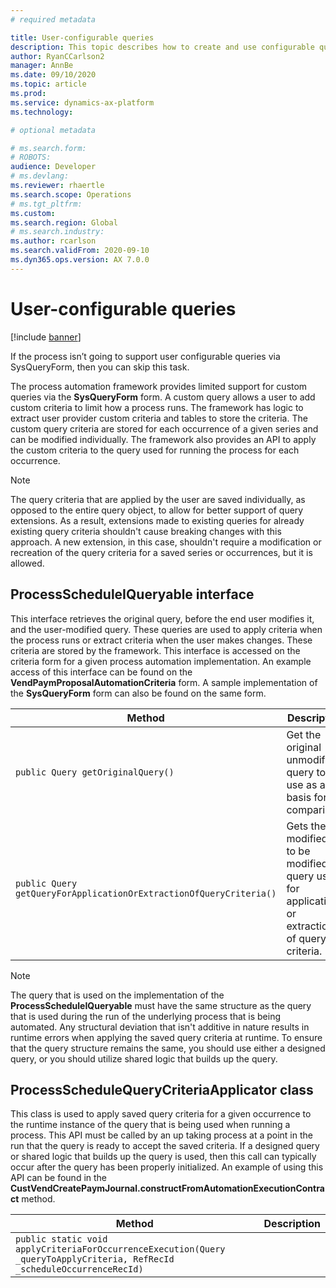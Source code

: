 ```yaml
---
# required metadata

title: User-configurable queries
description: This topic describes how to create and use configurable queries with the process automation framework.
author: RyanCCarlson2
manager: AnnBe
ms.date: 09/10/2020
ms.topic: article
ms.prod: 
ms.service: dynamics-ax-platform
ms.technology: 

# optional metadata

# ms.search.form: 
# ROBOTS: 
audience: Developer
# ms.devlang: 
ms.reviewer: rhaertle
ms.search.scope: Operations
# ms.tgt_pltfrm: 
ms.custom:
ms.search.region: Global
# ms.search.industry: 
ms.author: rcarlson
ms.search.validFrom: 2020-09-10
ms.dyn365.ops.version: AX 7.0.0
---
```


# User-configurable queries

[!include [banner](../includes/banner.md)]

If the process isn’t going to support user configurable queries via SysQueryForm, then you can skip this task.

The process automation framework provides limited support for custom queries via the **SysQueryForm** form. A custom query allows a user to add custom criteria to limit how a process runs. The framework has logic to extract user provider custom criteria and tables to store the criteria. The custom query criteria are stored for each occurrence of a given series and can be modified individually. The framework also provides an API to apply the custom criteria to the query used for running the process for each occurrence.

> [!NOTE]
> The query criteria that are applied by the user are saved individually, as opposed to the entire query object, to allow for better support of query extensions. As a result, extensions made to existing queries for already existing query criteria shouldn't cause breaking changes with this approach. A new extension, in this case, shouldn't require a modification or recreation of the query criteria for a saved series or occurrences, but it is allowed.

## ProcessScheduleIQueryable interface

This interface retrieves the original query, before the end user modifies it, and the user-modified query. These queries are used to apply criteria when the process runs or extract criteria when the user makes changes. These criteria are stored by the framework. This interface is accessed on the criteria form for a given process automation implementation. An example access of this interface can be found on the **VendPaymProposalAutomationCriteria** form. A sample implementation of the **SysQueryForm** form can also be found on the same form.

Method | Description
---|---
`public Query getOriginalQuery()` | Get the original unmodified query to use as a basis for comparison.
`public Query getQueryForApplicationOrExtractionOfQueryCriteria()` | Gets the modified or, to be modified, query used for application or extraction of query criteria.

> [!NOTE]
> The query that is used on the implementation of the **ProcessScheduleIQueryable** must have the same structure as the query that is used during the run of the underlying process that is being automated. Any structural deviation that isn't additive in nature results in runtime errors when applying the saved query criteria at runtime. To ensure that the query structure remains the same, you should use either a designed query, or you should utilize shared logic that builds up the query.

## ProcessScheduleQueryCriteriaApplicator class

This class is used to apply saved query criteria for a given occurrence to the runtime instance of the query that is being used when running a process. This API must be called by an up taking process at a point in the run that the query is ready to accept the saved criteria. If a designed query or shared logic that builds up the query is used, then this call can typically occur after the query has been properly initialized. An example of using this API can be found in the **CustVendCreatePaymJournal.constructFromAutomationExecutionContract** method.

Method | Description
---|---
`public static void applyCriteriaForOccurrenceExecution(Query _queryToApplyCriteria, RefRecId _scheduleOccurrenceRecId)` | 
